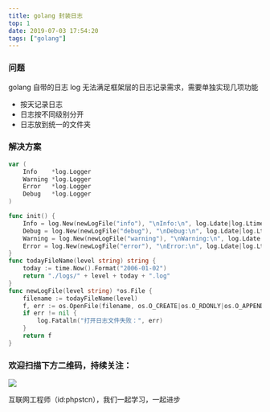 ```yaml
---
title: golang 封装日志
top: 1
date: 2019-07-03 17:54:20
tags: ["golang"]
---
```


### 问题

golang 自带的日志 log 无法满足框架层的日志记录需求，需要单独实现几项功能
- 按天记录日志
- 日志按不同级别分开
- 日志放到统一的文件夹

### 解决方案

```go
var (
	Info    *log.Logger
	Warning *log.Logger
	Error   *log.Logger
	Debug   *log.Logger
)

func init() {
	Info = log.New(newLogFile("info"), "\nInfo:\n", log.Ldate|log.Ltime|log.Llongfile)
	Debug = log.New(newLogFile("debug"), "\nDebug:\n", log.Ldate|log.Ltime|log.Llongfile)
	Warning = log.New(newLogFile("warning"), "\nWarning:\n", log.Ldate|log.Ltime|log.Llongfile)
	Error = log.New(newLogFile("error"), "\nError:\n", log.Ldate|log.Ltime|log.Llongfile)
}
func todayFileName(level string) string {
	today := time.Now().Format("2006-01-02")
	return "./logs/" + level + today + ".log"
}
func newLogFile(level string) *os.File {
	filename := todayFileName(level)
	f, err := os.OpenFile(filename, os.O_CREATE|os.O_RDONLY|os.O_APPEND, 0777)
	if err != nil {
		log.Fatalln("打开日志文件失败：", err)
	}
	return f
}
```

### 欢迎扫描下方二维码，持续关注：

![](http://ww1.sinaimg.cn/large/a616b9a4gy1g4xzv954a4j20760763yo.jpg)

互联网工程师（id:phpstcn），我们一起学习，一起进步

